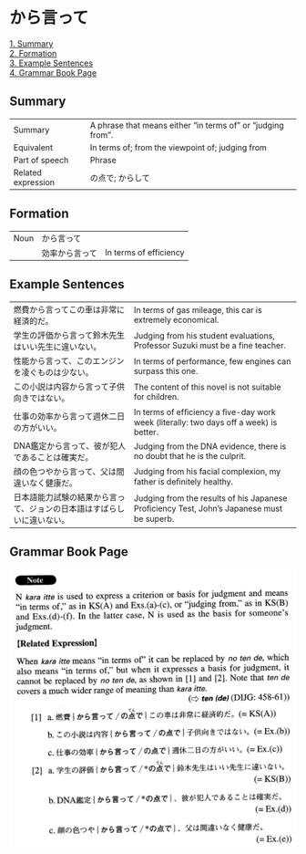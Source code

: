 # から言って

[1. Summary](#summary)<br>
[2. Formation](#formation)<br>
[3. Example Sentences](#example-sentences)<br>
[4. Grammar Book Page](#grammar-book-page)<br>


## Summary

<table><tr>   <td>Summary</td>   <td>A phrase that means either “in terms of” or “judging from”.</td></tr><tr>   <td>Equivalent</td>   <td>In terms of; from the viewpoint of; judging from</td></tr><tr>   <td>Part of speech</td>   <td>Phrase</td></tr><tr>   <td>Related expression</td>   <td>の点で; からして</td></tr></table>

## Formation

<table class="table"><tbody><tr class="tr head"><td class="td"><span class="bold">Noun</span></td><td class="td"><span class="concept">から言って</span></td><td class="td"></td></tr><tr class="tr"><td class="td"></td><td class="td"><span>効率</span><span class="concept">から言って</span></td><td class="td"><span>In terms of efficiency</span></td></tr></tbody></table>

## Example Sentences

<table><tr>   <td>燃費から言ってこの車は非常に経済的だ。</td>   <td>In terms of gas mileage, this car is extremely economical.</td></tr><tr>   <td>学生の評価から言って鈴木先生はいい先生に違いない。</td>   <td>Judging from his student evaluations, Professor Suzuki must be a fine teacher.</td></tr><tr>   <td>性能から言って、このエンジンを凌ぐものは少ない。</td>   <td>In terms of performance, few engines can surpass this one.</td></tr><tr>   <td>この小説は内容から言って子供向きではない。</td>   <td>The content of this novel is not suitable for children.</td></tr><tr>   <td>仕事の効率から言って週休二日の方がいい。</td>   <td>In terms of efﬁciency a ﬁve-day work week (literally: two days off a week) is better.</td></tr><tr>   <td>DNA鑑定から言って、彼が犯人であることは確実だ。</td>   <td>Judging from the DNA evidence, there is no doubt that he is the culprit.</td></tr><tr>   <td>顔の色つやから言って、父は間違いなく健康だ。</td>   <td>Judging from his facial complexion, my father is deﬁnitely healthy.</td></tr><tr>   <td>日本語能力試験の結果から言って、ジョンの日本語はすばらしいに違いない。</td>   <td>Judging from the results of his Japanese Proﬁciency Test, John’s Japanese must be superb.</td></tr></table>

## Grammar Book Page

![](../img/Advancedから言って.png)

